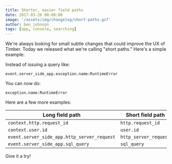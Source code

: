 ```yaml
---
title: Shorter, easier field paths
date: 2017-03-26 00:00:00
image: '/assets/img/changelog/short-paths.gif'
author: ben_johnson
tags: [app, console, searching]
---
```


We're always looking for small subtle changes that could improve the UX of Timber.
Today we released what we're calling "short paths." Here's a simple example:

Instead of issuing a query like:

```
event.server_side_app.exception.name:RuntimeError
```

You can now do:

```
exception.name:RuntimeError
```

Here are a few more examples:

| Long field path | Short field path |
|-----------------|------------------|
| `context.http.request_id` | `http.request_id` |
| `context.user.id` | `user.id` |
| `event.server_side_app.http_server_request` | `http_server_request` |
| `event.server_side_app.sql_query` | `sql_query` |

Give it a try!